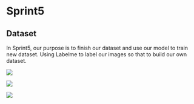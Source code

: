 # Sprint5
## Dataset
In Sprint5, our purpose is to finish our dataset and use our model to train new dataset. Using Labelme to label our images so that to build our own dataset.
<p align="left">
  <img src= picture/"image1.png" >
</p>
<p align="left">
  <img src="image2.png" >
</p>
<p align="left">
  <img src="image3.png" >
</p>
